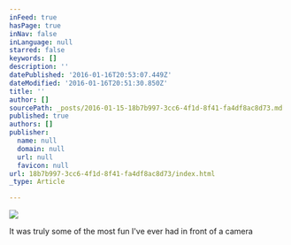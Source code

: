 ```yaml
---
inFeed: true
hasPage: true
inNav: false
inLanguage: null
starred: false
keywords: []
description: ''
datePublished: '2016-01-16T20:53:07.449Z'
dateModified: '2016-01-16T20:51:30.850Z'
title: ''
author: []
sourcePath: _posts/2016-01-15-18b7b997-3cc6-4f1d-8f41-fa4df8ac8d73.md
published: true
authors: []
publisher:
  name: null
  domain: null
  url: null
  favicon: null
url: 18b7b997-3cc6-4f1d-8f41-fa4df8ac8d73/index.html
_type: Article

---
```

![](https://s3-us-west-2.amazonaws.com/the-grid-img/p/65be5aa622c7dd722e8f5c4c9f641c9294cb8a4a.jpg)

It was truly some of the most fun I've ever had in front of a camera